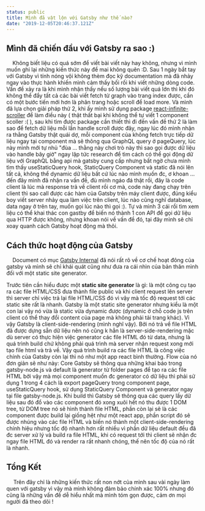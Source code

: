 ```yaml
---
status: public
title: Mình đã vật lộn với Gatsby như thế nào?
date: "2019-12-05T20:46:37.121Z"
---
```


## Mình đã chiến đầu với Gatsby ra sao :)

&nbsp;&nbsp;&nbsp;&nbsp;Không biết liệu có quá sớm để viết bài viết này hay không, nhưng vì mình muốn ghi lại những kiến thức này để mai không quên :D. Sau 1 ngày bắt tay với Gatsby vì tính nóng vội không thèm đọc kỹ documentation mà đã nhảy ngay vào thực hành khiến mình cảm thấy bối rối khi viết những dòng code. Vấn đề xảy ra là khi mình nhận thấy nếu số lượng bài viết quá lớn thì khi đó không thể đẩy tất cả các bài viết fetch từ graph vào trang index được, cần có một bước tiến mới hơn là phân trang hoặc scroll để load more. Và mình đã lựa chọn giải pháp thứ 2, khi ấy mình sử dụng package [react-infinite-scroller](http://cassetterocks.github.io/react-infinite-scroller/) để làm điều này ( thật thất bại khi không thể tự viết 1 component scoller :( ), sau khi tìm được package cần thiết thì đi đến vấn đề thứ 2 là làm sao để fetch dữ liệu mỗi lần handle scroll được đây, ngay lúc đó mình nhận ra thằng Gatsby thật quái dợ, mỗi component của không fetch trực tiếp dữ liệu ngay tại component mà sẽ thông qua GraphQL query ở pageQuery, lúc này mình mới tự nhủ "đùa ... thằng này chơi trò này thì sao gọi được dữ liệu vào handle bây giờ" ngay lập tức research để tìm cách có thể gọi động dữ liệu với GraphQL bằng api mà gatsby cung cấp nhưng bất ngờ chưa mình tìm thấy useStaticQuery hook, StaticQuery Component và static đã nói lên tất cả, không thể dynamic dữ liệu bất cứ lúc nào mình muốn đc, ơ khoan ... đến đây mình đã nhận ra vấn đề, đù mình ngáo đá thật rồi, đây là code client là lúc mà response trả về client rồi cơ mà, code này đang chạy trên client thì sao call được các hàm của Gatsby trên máy client được, đúng kiểu boy viết server nhảy qua làm việc trên client, lúc nào cũng nghĩ database, data ngay ở trên tay, muốn gọi lúc nào thì gọi :). Tự vả mình 3 cái rồi tìm xem liệu có thể khai thác con gastby để biến nó thành 1 con API để gọi dữ liệu qua HTTP được không, nhưng khoan nói về vấn đề đó, tại đây mình sẽ chỉ xoay quanh cách Gatsby hoạt động mà thôi.

## Cách thức hoạt động của Gatsby

&nbsp;&nbsp;&nbsp;&nbsp;Document có mục [Gatsby Internal](https://www.gatsbyjs.org/docs/gatsby-internals/) đã nói rất rõ về cơ chế hoạt đông của gatsby và mình sẽ chỉ khái quát cũng như đưa ra cái nhìn của bản thân mình đối với một static site generator.

Trước tiên cần hiểu được một **static site generator** là gì: là một công cụ tạo ra các file HTML/CSS đưa thành file public và khi client request lên server thì server chỉ việc trả lại file HTML/CSS đó vì vậy mà tốc độ request tới các static site rất là nhanh. Gatsby là một static site generator nhưng kiểu là một con lai vậy nó vừa là static vừa dynamic được (dynamic ở chỗ code js trên client có thể thay đổi content của page mà không phải tải trang khác). Vì vậy Gatsby là client-side-rendering (mình nghĩ vậy). Bởi nó trả về file HTML đã được dựng sẵn dữ liệu nên nó cũng k hẳn là server-side-rendering mặc dù server có thực hiện việc generator các file HTML đó từ data, nhưng là quá trình build chứ không phải quá trình mà server nhận request xong mới tạo file html và trả về.
Vậy quá trình build ra các file HTML là công việc chính của Gatsby còn lại thì nó như một app react bình thường. Flow của nó đơn giản sẽ như này:
Core Gatsby sẽ thông qua những khai báo trong gatsby-node.js và default là generator từ folder pages để tạo ra các file HTML bởi vậy mà mọi component muốn đc generator có dữ liệu thì phải sử dụng 1 trong 4 cách là export pageQuery trong component page, useStaticQuery hook, sử dụng StaticQuery Component và generator ngay tại file gatsby-node.js. Khi build thì Gatsby sẽ thông qua các query lấy dữ liệu sau đó đổ vào các component đó xong xuôi hết nó thu được 1 DOM tree, từ DOM tree nó sẽ hình thành file HTML, phần còn lại sẽ là các component được build lại giống hệt như một react app, phần script đó sẽ được nhúng vào các file HTML và biến nó thành một client-side-rendering chính hiệu nhưng tốc độ nhanh hơn rất nhiều vì phần dữ liệu default đều đã đc server xử lý và build ra file HTML, khi có request tới thì client sẽ nhận đc ngay file HTML đó và render ra rất nhanh chóng, thế nên tốc độ của nó rất là nhanh.

## Tổng Kết
&nbsp;&nbsp;&nbsp;&nbsp; Trên đây chỉ là những kiến thức rất non nớt của mình sau vài ngày làm quen với gatsby vì vậy mà mình không đảm bảo chính xác 100% nhưng đó cũng là những vấn đề dễ hiểu nhất mà mình tóm gọn được, cảm ơn mọi người đã theo dõi !
